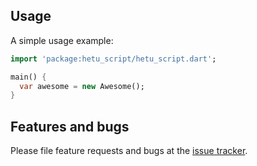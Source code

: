 ## Usage

A simple usage example:

```dart
import 'package:hetu_script/hetu_script.dart';

main() {
  var awesome = new Awesome();
}
```

## Features and bugs

Please file feature requests and bugs at the [issue tracker][tracker].

[tracker]: http://example.com/issues/replaceme
